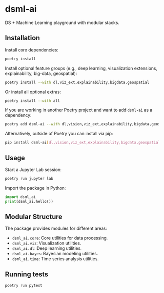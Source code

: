 # dsml-ai

DS + Machine Learning playground with modular stacks.

## Installation

Install core dependencies:

```bash
poetry install
```

Install optional feature groups (e.g., deep learning, visualization extensions, explainability, big-data, geospatial):
```bash
poetry install --with dl,viz_ext,explainability,bigdata,geospatial
```

Or install all optional extras:
```bash
poetry install --with all
```

If you are working in another Poetry project and want to add `dsml-ai` as a dependency:

```bash
poetry add dsml-ai --with dl,vision,viz_ext,explainability,bigdata,geospatial
```

Alternatively, outside of Poetry you can install via pip:

```bash
pip install dsml-ai[dl,vision,viz_ext,explainability,bigdata,geospatial]
```

## Usage

Start a Jupyter Lab session:

```bash
poetry run jupyter lab
```

Import the package in Python:

```python
import dsml_ai
print(dsml_ai.hello())
```

## Modular Structure

The package provides modules for different areas:

- `dsml_ai.core`: Core utilities for data processing.
- `dsml_ai.viz`: Visualization utilities.
- `dsml_ai.dl`: Deep learning utilities.
- `dsml_ai.bayes`: Bayesian modeling utilities.
- `dsml_ai.time`: Time series analysis utilities.

## Running tests

```bash
poetry run pytest
```
